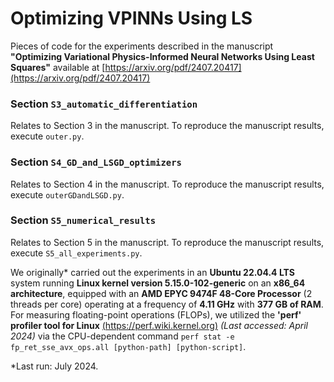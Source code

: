 # Optimizing VPINNs Using LS

Pieces of code for the experiments described in the manuscript **"Optimizing Variational Physics-Informed Neural Networks Using Least Squares"** available at [https://arxiv.org/pdf/2407.20417](https://arxiv.org/pdf/2407.20417)

### Section `S3_automatic_differentiation`

Relates to Section 3 in the manuscript. To reproduce the manuscript results, execute `outer.py`.

### Section `S4_GD_and_LSGD_optimizers`

Relates to Section 4 in the manuscript. To reproduce the manuscript results, execute `outerGDandLSGD.py`.

### Section `S5_numerical_results`

Relates to Section 5 in the manuscript. To reproduce the manuscript results, execute `S5_all_experiments.py`.

We originally* carried out the experiments in an **Ubuntu 22.04.4 LTS** system running **Linux kernel version 5.15.0-102-generic** on an **x86_64 architecture**, equipped with an **AMD EPYC 9474F 48-Core Processor** (2 threads per core) operating at a frequency of **4.11 GHz** with **377 GB of RAM**. For measuring floating-point operations (FLOPs), we utilized the **'perf' profiler tool for Linux** [(https://perf.wiki.kernel.org)](https://perf.wiki.kernel.org) *(Last accessed: April 2024)* via the CPU-dependent command `perf stat -e fp_ret_sse_avx_ops.all [python-path] [python-script]`.

*Last run: July 2024.
